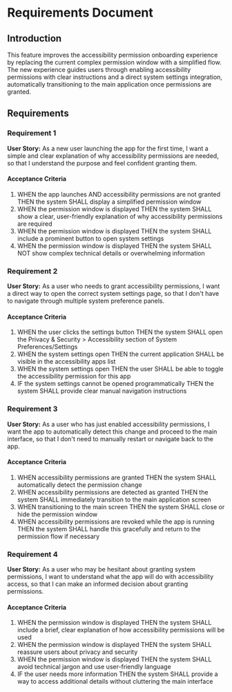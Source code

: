 # Requirements Document

## Introduction

This feature improves the accessibility permission onboarding experience by replacing the current complex permission window with a simplified flow. The new experience guides users through enabling accessibility permissions with clear instructions and a direct system settings integration, automatically transitioning to the main application once permissions are granted.

## Requirements

### Requirement 1

**User Story:** As a new user launching the app for the first time, I want a simple and clear explanation of why accessibility permissions are needed, so that I understand the purpose and feel confident granting them.

#### Acceptance Criteria

1. WHEN the app launches AND accessibility permissions are not granted THEN the system SHALL display a simplified permission window
2. WHEN the permission window is displayed THEN the system SHALL show a clear, user-friendly explanation of why accessibility permissions are required
3. WHEN the permission window is displayed THEN the system SHALL include a prominent button to open system settings
4. WHEN the permission window is displayed THEN the system SHALL NOT show complex technical details or overwhelming information

### Requirement 2

**User Story:** As a user who needs to grant accessibility permissions, I want a direct way to open the correct system settings page, so that I don't have to navigate through multiple system preference panels.

#### Acceptance Criteria

1. WHEN the user clicks the settings button THEN the system SHALL open the Privacy & Security > Accessibility section of System Preferences/Settings
2. WHEN the system settings open THEN the current application SHALL be visible in the accessibility apps list
3. WHEN the system settings open THEN the user SHALL be able to toggle the accessibility permission for this app
4. IF the system settings cannot be opened programmatically THEN the system SHALL provide clear manual navigation instructions

### Requirement 3

**User Story:** As a user who has just enabled accessibility permissions, I want the app to automatically detect this change and proceed to the main interface, so that I don't need to manually restart or navigate back to the app.

#### Acceptance Criteria

1. WHEN accessibility permissions are granted THEN the system SHALL automatically detect the permission change
2. WHEN accessibility permissions are detected as granted THEN the system SHALL immediately transition to the main application screen
3. WHEN transitioning to the main screen THEN the system SHALL close or hide the permission window
4. WHEN accessibility permissions are revoked while the app is running THEN the system SHALL handle this gracefully and return to the permission flow if necessary

### Requirement 4

**User Story:** As a user who may be hesitant about granting system permissions, I want to understand what the app will do with accessibility access, so that I can make an informed decision about granting permissions.

#### Acceptance Criteria

1. WHEN the permission window is displayed THEN the system SHALL include a brief, clear explanation of how accessibility permissions will be used
2. WHEN the permission window is displayed THEN the system SHALL reassure users about privacy and security
3. WHEN the permission window is displayed THEN the system SHALL avoid technical jargon and use user-friendly language
4. IF the user needs more information THEN the system SHALL provide a way to access additional details without cluttering the main interface